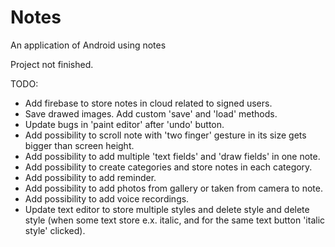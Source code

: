 # Notes
An application of Android using notes

Project not finished.

TODO:
+ Add firebase to store notes in cloud related to signed users.
+ Save drawed images. Add custom 'save' and 'load' methods.
+ Update bugs in 'paint editor' after 'undo' button.
+ Add possibility to scroll note with 'two finger' gesture in its size gets bigger than screen height.
+ Add possibility to add multiple 'text fields' and 'draw fields' in one note.
+ Add possibility to create categories and store notes in each category.
+ Add possibility to add reminder.
+ Add possibility to add photos from gallery or taken from camera to note.
+ Add possibility to add voice recordings.
+ Update text editor to store multiple styles and delete style and delete style (when some text store e.x. italic, and for the same text button 'italic style' clicked).
